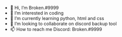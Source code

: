 - 👋 Hi, I’m Broken.#9999
- 👀 I’m interested in coding
- 🌱 I’m currently learning python, html and css
- 💞️ I’m looking to collaborate on discord backup tool 
- 📫 How to reach me Discord: Broken.#9999

<!---
Broken0101/Broken0101 is a ✨ special ✨ repository because its `README.md` (this file) appears on your GitHub profile.
You can click the Preview link to take a look at your changes.
--->
